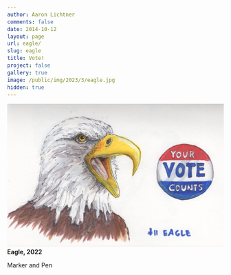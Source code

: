 ```yaml
---
author: Aaron Lichtner
comments: false
date: 2014-10-12 
layout: page
url: eagle/
slug: eagle
title: Vote!
project: false
gallery: true
image: /public/img/2023/3/eagle.jpg
hidden: true
---
```


![Eagle!](/public/img/2023/3/eagle.jpg) 
**Eagle, 2022**

Marker and Pen 